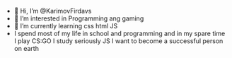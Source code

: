 - 👋 Hi, I’m @KarimovFirdavs
- 👀 I’m interested in Programming ang gaming
- 🌱 I’m currently learning css html JS
- I spend most of my life in school and programming and in my spare time I play CS:GO I study seriously JS I want to become a successful person on earth
